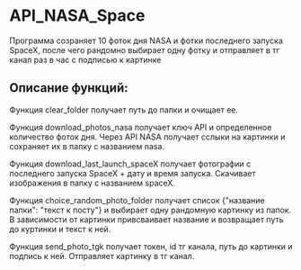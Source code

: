 ﻿# API_NASA_Space

Программа созраняет 10 фоток дня NASA и фотки последнего запуска SpaceX, после чего рандомно выбирает одну фотку и отправляет в тг канал раз в час с подписью к картинке



## Описание функций: 
Функция clear_folder получает путь до папки и очищает ее.

Функция download_photos_nasa получает ключ API и определенное количество фоток дня. Через API NASA получает сслыки на картинки и сохраняет их в папку с названием nasa.

Функция download_last_launch_spaceX получает фотографии с последнего запуска SpaceX + дату и время запуска. Скачивает изображения в папку с названием spaceX.

Функция choice_random_photo_folder получает список {"название папки": "текст к посту"} и выбирает одну рандомную картинку из папок. В зависимости от картинки привсваивает название и возвращает путь до куртинки и текст к ней.

Функция send_photo_tgk получает токен, id тг канала, путь до картинки и подпись к ней. Отправляет картинку в тг канал.


